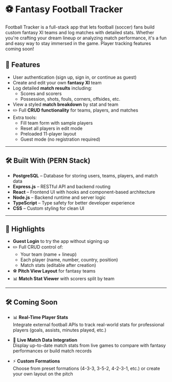 # ⚽ Fantasy Football Tracker

Football Tracker is a full-stack app that lets football (soccer) fans build custom fantasy XI teams and log matches with detailed stats. Whether you're crafting your dream lineup or analyzing match performance, it's a fun and easy way to stay immersed in the game. Player tracking features coming soon!

## 🚀 Features
- User authentication (sign up, sign in, or continue as guest)
- Create and edit your own **fantasy XI** team
- Log detailed **match results** including:
  - Scores and scorers
  - Possession, shots, fouls, corners, offsides, etc.
- View a styled **match breakdown** by stat and team
- ✏️ Full **CRUD functionality** for teams, players, and matches
- Extra tools:
  - Fill team form with sample players
  - Reset all players in edit mode
  - Preloaded 11-player layout
  - Guest mode (no registration required)

---

## 🛠️ Built With (PERN Stack)

- **PostgreSQL** – Database for storing users, teams, players, and match data
- **Express.js** – RESTful API and backend routing
- **React** – Frontend UI with hooks and component-based architecture
- **Node.js** – Backend runtime and server logic
- **TypeScript** – Type safety for better developer experience
- **CSS** – Custom styling for clean UI

---

## 🌟 Highlights

- **Guest Login** to try the app without signing up
- ✏️ Full CRUD control of:
  - Your team (name + lineup)
  - Each player (name, number, country, position)
  - Match stats (editable after creation)
- ⚽ **Pitch View Layout** for fantasy teams
- 📊 **Match Stat Viewer** with scorers split by team

---

## 🛠️ Coming Soon

- 📊 **Real-Time Player Stats**  
  Integrate external football APIs to track real-world stats for professional players (goals, assists, minutes played, etc.)

- 🧠 **Live Match Data Integration**  
  Display up-to-date match stats from live games to compare with fantasy performances or build match records

- ⚡ **Custom Formations**  
  Choose from preset formations (4-3-3, 3-5-2, 4-2-3-1, etc.) or create your own layout on the pitch

